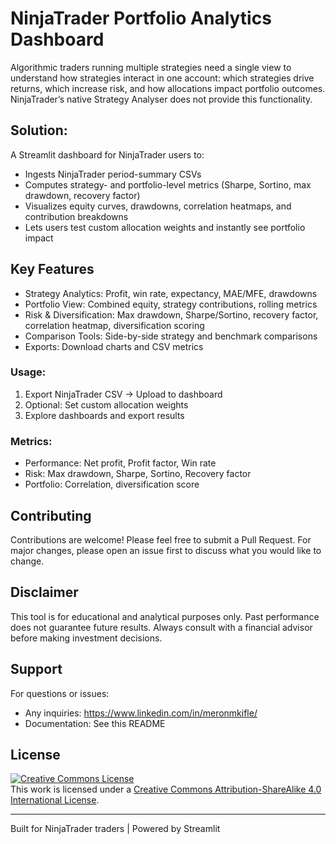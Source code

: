 # NinjaTrader Portfolio Analytics Dashboard

Algorithmic traders running multiple strategies need a single view to understand how strategies interact in one account: which strategies drive returns, which increase risk, and how allocations impact portfolio outcomes. NinjaTrader’s native Strategy Analyser does not provide this functionality.

## Solution:

A Streamlit dashboard for NinjaTrader users to:

- Ingests NinjaTrader period-summary CSVs
- Computes strategy- and portfolio-level metrics (Sharpe, Sortino, max drawdown, recovery factor)
- Visualizes equity curves, drawdowns, correlation heatmaps, and contribution breakdowns
- Lets users test custom allocation weights and instantly see portfolio impact


## Key Features

- Strategy Analytics: Profit, win rate, expectancy, MAE/MFE, drawdowns
- Portfolio View: Combined equity, strategy contributions, rolling metrics
- Risk & Diversification: Max drawdown, Sharpe/Sortino, recovery factor, correlation heatmap, diversification scoring
- Comparison Tools: Side-by-side strategy and benchmark comparisons
- Exports: Download charts and CSV metrics

### Usage:
1. Export NinjaTrader CSV → Upload to dashboard
2. Optional: Set custom allocation weights
3. Explore dashboards and export results

### Metrics:
- Performance: Net profit, Profit factor, Win rate
- Risk: Max drawdown, Sharpe, Sortino, Recovery factor
- Portfolio: Correlation, diversification score


## Contributing

Contributions are welcome! Please feel free to submit a Pull Request. For major changes, please open an issue first to discuss what you would like to change.


## Disclaimer

This tool is for educational and analytical purposes only. Past performance does not guarantee future results. Always consult with a financial advisor before making investment decisions.

## Support

For questions or issues:
- Any inquiries: https://www.linkedin.com/in/meronmkifle/
- Documentation: See this README

## License

<a rel="license" href="http://creativecommons.org/licenses/by-sa/4.0/"><img alt="Creative Commons License" style="border-width:0" src="https://i.creativecommons.org/l/by-sa/4.0/88x31.png" /></a><br />This work is licensed under a <a rel="license" href="http://creativecommons.org/licenses/by-sa/4.0/">Creative Commons Attribution-ShareAlike 4.0 International License</a>.


---

Built for NinjaTrader traders | Powered by Streamlit
